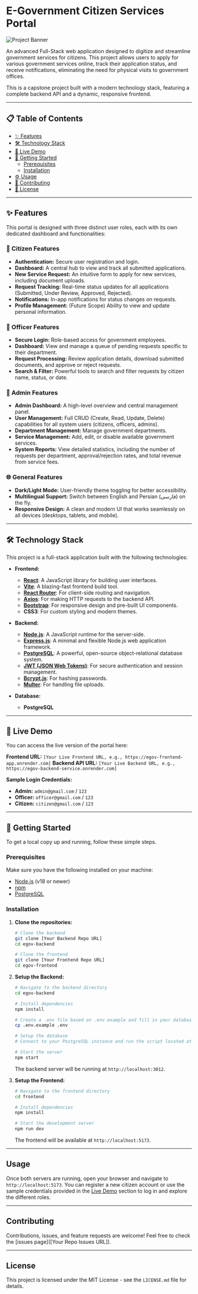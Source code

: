 # E-Government Citizen Services Portal

![Project Banner](https://via.placeholder.com/1200x300.png?text=E-Government+Services+Portal)

An advanced Full-Stack web application designed to digitize and streamline government services for citizens. This project allows users to apply for various government services online, track their application status, and receive notifications, eliminating the need for physical visits to government offices.

This is a capstone project built with a modern technology stack, featuring a complete backend API and a dynamic, responsive frontend.

---

## 📋 Table of Contents

- [✨ Features](#-features)
- [🛠️ Technology Stack](#️-technology-stack)
- [🚀 Live Demo](#-live-demo)
- [🏁 Getting Started](#-getting-started)
  - [Prerequisites](#prerequisites)
  - [Installation](#installation)
- [⚙️ Usage](#️-usage)
- [🤝 Contributing](#-contributing)
- [📄 License](#-license)

---

## ✨ Features

This portal is designed with three distinct user roles, each with its own dedicated dashboard and functionalities:

### 👤 Citizen Features

- **Authentication:** Secure user registration and login.
- **Dashboard:** A central hub to view and track all submitted applications.
- **New Service Request:** An intuitive form to apply for new services, including document uploads.
- **Request Tracking:** Real-time status updates for all applications (Submitted, Under Review, Approved, Rejected).
- **Notifications:** In-app notifications for status changes on requests.
- **Profile Management:** (Future Scope) Ability to view and update personal information.

### 👮 Officer Features

- **Secure Login:** Role-based access for government employees.
- **Dashboard:** View and manage a queue of pending requests specific to their department.
- **Request Processing:** Review application details, download submitted documents, and approve or reject requests.
- **Search & Filter:** Powerful tools to search and filter requests by citizen name, status, or date.

### 👑 Admin Features

- **Admin Dashboard:** A high-level overview and central management panel.
- **User Management:** Full CRUD (Create, Read, Update, Delete) capabilities for all system users (citizens, officers, admins).
- **Department Management:** Manage government departments.
- **Service Management:** Add, edit, or disable available government services.
- **System Reports:** View detailed statistics, including the number of requests per department, approval/rejection rates, and total revenue from service fees.

### 🌐 General Features

- **Dark/Light Mode:** User-friendly theme toggling for better accessibility.
- **Multilingual Support:** Switch between English and Persian (فارسی) on the fly.
- **Responsive Design:** A clean and modern UI that works seamlessly on all devices (desktops, tablets, and mobile).

---

## 🛠️ Technology Stack

This project is a full-stack application built with the following technologies:

- **Frontend:**

  - **[React](https://reactjs.org/)**: A JavaScript library for building user interfaces.
  - **[Vite](https://vitejs.dev/)**: A blazing-fast frontend build tool.
  - **[React Router](https://reactrouter.com/)**: For client-side routing and navigation.
  - **[Axios](https://axios-http.com/)**: For making HTTP requests to the backend API.
  - **[Bootstrap](https://getbootstrap.com/)**: For responsive design and pre-built UI components.
  - **CSS3**: For custom styling and modern themes.

- **Backend:**

  - **[Node.js](https://nodejs.org/)**: A JavaScript runtime for the server-side.
  - **[Express.js](https://expressjs.com/)**: A minimal and flexible Node.js web application framework.
  - **[PostgreSQL](https://www.postgresql.org/)**: A powerful, open-source object-relational database system.
  - **[JWT (JSON Web Tokens)](https://jwt.io/)**: For secure authentication and session management.
  - **[Bcrypt.js](https://www.npmjs.com/package/bcryptjs)**: For hashing passwords.
  - **[Multer](https://www.npmjs.com/package/multer)**: For handling file uploads.

- **Database:**
  - **PostgreSQL**

---

## 🚀 Live Demo

You can access the live version of the portal here:

**Frontend URL:** `[Your Live Frontend URL, e.g., https://egov-frontend-app.onrender.com]`
**Backend API URL:** `[Your Live Backend URL, e.g., https://egov-backend-service.onrender.com]`

**Sample Login Credentials:**

- **Admin:** `admin@gmail.com` / `123`
- **Officer:** `officer@gmail.com` / `123`
- **Citizen:** `citizen@gmail.com` / `123`

---

## 🏁 Getting Started

To get a local copy up and running, follow these simple steps.

### Prerequisites

Make sure you have the following installed on your machine:

- [Node.js](https://nodejs.org/en/download/) (v18 or newer)
- [npm](https://www.npmjs.com/get-npm)
- [PostgreSQL](https://www.postgresql.org/download/)

### Installation

1.  **Clone the repositories:**

    ```bash
    # Clone the backend
    git clone [Your Backend Repo URL]
    cd egov-backend

    # Clone the frontend
    git clone [Your Frontend Repo URL]
    cd egov-frontend
    ```

2.  **Setup the Backend:**

    ```bash
    # Navigate to the backend directory
    cd egov-backend

    # Install dependencies
    npm install

    # Create a .env file based on .env.example and fill in your database details
    cp .env.example .env

    # Setup the database
    # Connect to your PostgreSQL instance and run the script located at /database/schema.sql

    # Start the server
    npm start
    ```

    The backend server will be running at `http://localhost:3012`.

3.  **Setup the Frontend:**

    ```bash
    # Navigate to the frontend directory
    cd frontend

    # Install dependencies
    npm install

    # Start the development server
    npm run dev
    ```

    The frontend will be available at `http://localhost:5173`.

---

## Usage

Once both servers are running, open your browser and navigate to `http://localhost:5173`. You can register a new citizen account or use the sample credentials provided in the [Live Demo](#-live-demo) section to log in and explore the different roles.

---

## Contributing

Contributions, issues, and feature requests are welcome! Feel free to check the [issues page]([Your Repo Issues URL]).

---

## License

This project is licensed under the MIT License - see the `LICENSE.md` file for details.
